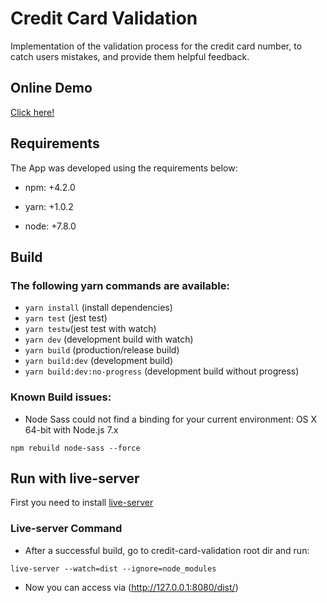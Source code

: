 # Credit Card Validation

Implementation of the validation process for the credit card number, to catch users mistakes, and provide them helpful feedback.

## Online Demo

[Click here!](http://45.55.51.227/)

## Requirements

The App was developed using the requirements below:

* npm: +4.2.0

* yarn: +1.0.2

* node: +7.8.0

## Build

### The following yarn commands are available:
- `yarn install` (install dependencies)
- `yarn test` (jest test)
- `yarn testw`(jest test with watch)
- `yarn dev` (development build with watch)
- `yarn build` (production/release build)
- `yarn build:dev` (development build)
- `yarn build:dev:no-progress` (development build without progress)

### Known Build issues:

- Node Sass could not find a binding for your current environment: OS X 64-bit with Node.js 7.x

```
npm rebuild node-sass --force
```

## Run with live-server

First you need to install [live-server](https://www.npmjs.com/package/live-server)

### Live-server Command

* After a successful build, go to credit-card-validation root dir and run:

```
live-server --watch=dist --ignore=node_modules
```

* Now you can access via (http://127.0.0.1:8080/dist/)
